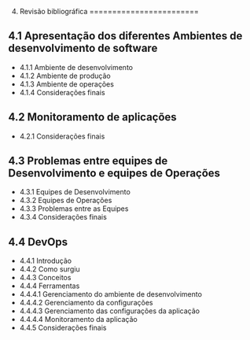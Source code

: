 4. Revisão bibliográfica
========================

4.1 Apresentação dos diferentes Ambientes de desenvolvimento de software
------------------------------------------------------------------------

- 4.1.1 Ambiente de desenvolvimento
- 4.1.2 Ambiente de produção
- 4.1.3 Ambiente de operações
- 4.1.4 Considerações finais


4.2 Monitoramento de aplicações
-------------------------------
	
- 4.2.1 Considerações finais


4.3 Problemas entre equipes de Desenvolvimento e equipes de Operações
---------------------------------------------------------------------

- 4.3.1 Equipes de Desenvolvimento
- 4.3.2 Equipes de Operações
- 4.3.3 Problemas entre as Equipes
- 4.3.4 Considerações finais


4.4 DevOps
----------

- 4.4.1 Introdução
- 4.4.2 Como surgiu
- 4.4.3 Conceitos	
- 4.4.4 Ferramentas
- 4.4.4.1 Gerenciamento do ambiente de desenvolvimento
- 4.4.4.2 Gerenciamento da configurações
- 4.4.4.3 Gerenciamento das configurações da aplicação
- 4.4.4.4 Monitoramento da aplicação
- 4.4.5 Considerações finais

